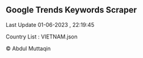 

## Google Trends Keywords Scraper 
 
Last Update 01-06-2023 , 22:19:45

Country List :
VIETNAM.json



© Abdul Muttaqin 
